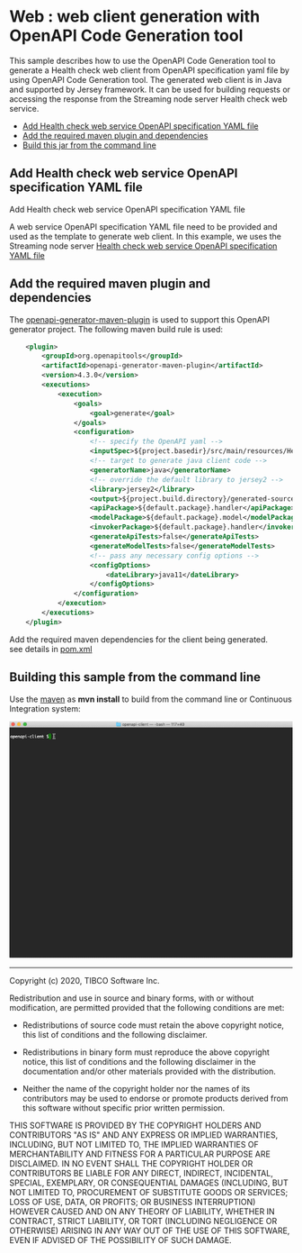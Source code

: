 # Web : web client generation with OpenAPI Code Generation tool

This sample describes how to use the OpenAPI Code Generation tool to generate a Health check web client 
from OpenAPI specification yaml file by using OpenAPI Code Generation tool.  The generated web client 
is in Java and supported by Jersey framework.  It can be used for building requests or accessing the 
response from the Streaming node server Health check web service. 

* [Add Health check web service OpenAPI specification YAML file](#add-healthcheck-openapi-specification)
* [Add the required maven plugin and dependencies](#add-maven-plugin-and-dependecies)
* [Build this jar from the command line](#build-this-war-from-the-command-line)

<a name="add-healthcheck-openapi-specification"></a>

## Add Health check web service OpenAPI specification YAML file 

Add Health check web service OpenAPI specification YAML file 

A web service OpenAPI specification YAML file need to be provided and used as the template to
generate web client. In this example, we uses the Streaming node server [Health check web service
OpenAPI specification YAML file](../../main/resources/HealthCheck-REST-API-Definition.yaml) 


<a name="add-maven-plugin-and-dependecies"></a>

## Add the required maven plugin and dependencies

The [openapi-generator-maven-plugin](https://mvnrepository.com/artifact/org.openapitools/openapi-generator-maven-plugin) 
is used to support this OpenAPI generator project. The following maven build rule is used:
```xml
    <plugin>
        <groupId>org.openapitools</groupId>
        <artifactId>openapi-generator-maven-plugin</artifactId>
        <version>4.3.0</version>
        <executions>
            <execution>
                <goals>
                    <goal>generate</goal>
                </goals>
                <configuration>
                    <!-- specify the OpenAPI yaml -->
                    <inputSpec>${project.basedir}/src/main/resources/HealthCheck-REST-API-Definition.yaml</inputSpec>
                    <!-- target to generate java client code -->
                    <generatorName>java</generatorName>
                    <!-- override the default library to jersey2 -->
                    <library>jersey2</library>
                    <output>${project.build.directory}/generated-sources</output>
                    <apiPackage>${default.package}.handler</apiPackage>
                    <modelPackage>${default.package}.model</modelPackage>
                    <invokerPackage>${default.package}.handler</invokerPackage>
                    <generateApiTests>false</generateApiTests>
                    <generateModelTests>false</generateModelTests>
                    <!-- pass any necessary config options -->
                    <configOptions>
                        <dateLibrary>java11</dateLibrary>
                    </configOptions>
                </configuration>
            </execution>
        </executions>
    </plugin>    
```

Add the required maven dependencies for the client being generated.  
see details in [pom.xml](../../../pom.xml)

<a name="build-this-war-from-the-command-line"></a>

## Building this sample from the command line

Use the [maven](https://maven.apache.org) as **mvn install** to build from the command line or Continuous Integration system:

![maven](images/maven.gif)

---
Copyright (c) 2020, TIBCO Software Inc.

Redistribution and use in source and binary forms, with or without
modification, are permitted provided that the following conditions are met:

* Redistributions of source code must retain the above copyright notice, this
  list of conditions and the following disclaimer.

* Redistributions in binary form must reproduce the above copyright notice,
  this list of conditions and the following disclaimer in the documentation
  and/or other materials provided with the distribution.

* Neither the name of the copyright holder nor the names of its
  contributors may be used to endorse or promote products derived from
  this software without specific prior written permission.

THIS SOFTWARE IS PROVIDED BY THE COPYRIGHT HOLDERS AND CONTRIBUTORS "AS IS"
AND ANY EXPRESS OR IMPLIED WARRANTIES, INCLUDING, BUT NOT LIMITED TO, THE
IMPLIED WARRANTIES OF MERCHANTABILITY AND FITNESS FOR A PARTICULAR PURPOSE ARE
DISCLAIMED. IN NO EVENT SHALL THE COPYRIGHT HOLDER OR CONTRIBUTORS BE LIABLE
FOR ANY DIRECT, INDIRECT, INCIDENTAL, SPECIAL, EXEMPLARY, OR CONSEQUENTIAL
DAMAGES (INCLUDING, BUT NOT LIMITED TO, PROCUREMENT OF SUBSTITUTE GOODS OR
SERVICES; LOSS OF USE, DATA, OR PROFITS; OR BUSINESS INTERRUPTION) HOWEVER
CAUSED AND ON ANY THEORY OF LIABILITY, WHETHER IN CONTRACT, STRICT LIABILITY,
OR TORT (INCLUDING NEGLIGENCE OR OTHERWISE) ARISING IN ANY WAY OUT OF THE USE
OF THIS SOFTWARE, EVEN IF ADVISED OF THE POSSIBILITY OF SUCH DAMAGE.

